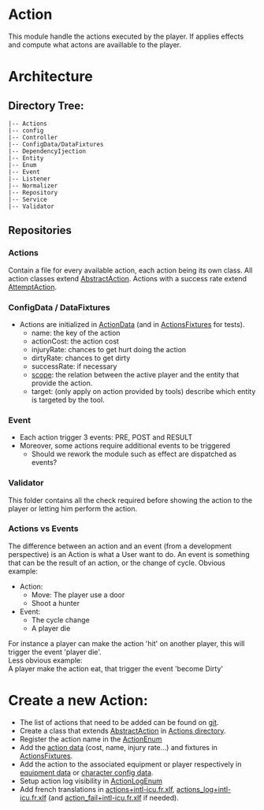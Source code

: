 # Action
This module handle the actions executed by the player. If applies effects and compute what actons are availlable to the player.

# Architecture 

## Directory Tree:
    |-- Actions
    |-- config
    |-- Controller
    |-- ConfigData/DataFixtures
    |-- DependencyIjection
    |-- Entity
    |-- Enum
    |-- Event
    |-- Listener
    |-- Normalizer
    |-- Repository
    |-- Service
    |-- Validator

## Repositories

### Actions
Contain a file for every available action, each action being its own class.
All action classes extend [AbstractAction](./Actions/AbstractAction.php).
Actions with a success rate extend [AttemptAction](./Actions/AttemptAction.php).

### ConfigData / DataFixtures
- Actions are initialized in [ActionData](./ConfigData/ActionData.php) (and in [ActionsFixtures](./DataFixtures/ActionsFixtures.php) for tests).
  - name: the key of the action
  - actionCost: the action cost
  - injuryRate: chances to get hurt doing the action
  - dirtyRate: chances to get dirty
  - successRate: if necessary
  - [scope](./Enum/ActionScopeEnum.php): the relation between the active player and the entity that provide the action.
  - target: (only apply on action provided by tools) describe which entity is targeted by the tool.

### Event
- Each action trigger 3 events: PRE, POST and RESULT
- Moreover, some actions require additional events to be triggered
  - Should we rework the module such as effect are dispatched as events?

### Validator
This folder contains all the check required before showing the action to the player or letting him perform the action.


### Actions vs Events

The difference between an action and an event (from a development perspective) is an Action is what a User want to do.
An event is something that can be the result of an action, or the change of cycle.
Obvious example:
- Action:
    - Move: The player use a door
    - Shoot a hunter
- Event:
    - The cycle change
    - A player die
    
 For instance a player can make the action 'hit' on another player, this will trigger the event 'player die'.  
 Less obvious example:   
    A player make the action eat, that trigger the event 'become Dirty'

# Create a new Action:
- The list of actions that need to be added can be found on [git](https://gitlab.com/eternaltwin/mush/mush/-/issues/396). 
- Create a class that extends [AbstractAction](./Actions/AbstractAction.php) in [Actions directory](./Actions).
- Register the action name in the [ActionEnum](./Enum/ActionEnum.php)
- Add the [action data](./ConfigData/ActionData.php) (cost, name, injury rate...) and fixtures in  [ActionsFixtures](./DataFixtures/ActionsFixtures.php).
- Add the action to the associated equipment or player respectively in [equipment data](../Equipment/ConfigData/EquipmentConfigData.php) or [character config data](../Player/ConfigData/CharacterConfigData.php).
- Setup action log visibility in [ActionLogEnum](../RoomLog/Enum/ActionLogEnum.php)
- Add french translations in [actions+intl-icu.fr.xlf](../../translations/fr/actions+intl-icu.fr.xlf), [actions_log+intl-icu.fr.xlf](../../translations/fr/actions_log+intl-icu.fr.xlf) (and [action_fail+intl-icu.fr.xlf](../../translations/fr/action_fail+intl-icu.fr.xlf) if needed).